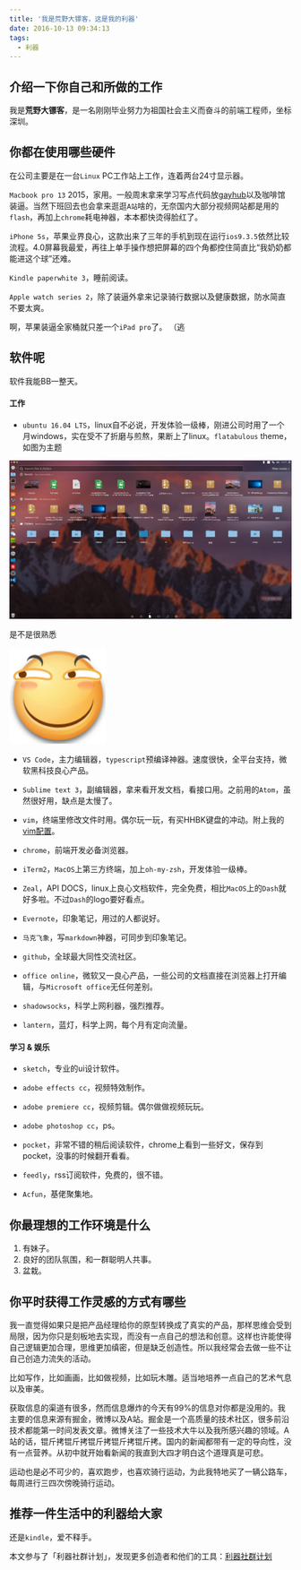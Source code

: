 ```yaml
---
title: '我是荒野大镖客，这是我的利器'
date: 2016-10-13 09:34:13
tags:
  - 利器
---
```


## 介绍一下你自己和所做的工作

我是**荒野大镖客**，是一名刚刚毕业努力为祖国社会主义而奋斗的前端工程师，坐标深圳。

<!-- more -->

## 你都在使用哪些硬件

在公司主要是在一台`Linux` PC工作站上工作，连着两台24寸显示器。

`Macbook pro 13` 2015，家用。一般周末拿来学习写点代码放[gayhub](https://github.com/hentaicracker)以及咖啡馆装逼。当然下班回去也会拿来逛逛`A站`啥的，无奈国内大部分视频网站都是用的`flash`，再加上`chrome`耗电神器，本本都快烫得脸红了。

`iPhone 5s`，苹果业界良心，这款出来了三年的手机到现在运行`ios9.3.5`依然比较流程。4.0屏幕我最爱，再往上单手操作想把屏幕的四个角都控住简直比“我奶奶都能进这个球”还难。

`Kindle paperwhite 3`，睡前阅读。

`Apple watch series 2`，除了装逼外拿来记录骑行数据以及健康数据，防水简直不要太爽。

啊，苹果装逼全家桶就只差一个`iPad pro`了。 （逃

## 软件呢

软件我能BB一整天。

#### 工作

- `ubuntu 16.04 LTS`，linux自不必说，开发体验一级棒，刚进公司时用了一个月windows，实在受不了折磨与煎熬，果断上了linux。`flatabulous` theme，如图为主题

![flatabulous](/img/liqi2.png)

是不是很熟悉

![滑稽](/img/huaji.png)

- `VS Code`，主力编辑器，`typescript`预编译神器。速度很快，全平台支持，微软黑科技良心产品。

- `Sublime text 3`，副编辑器，拿来看开发文档，看接口用。之前用的`Atom`，虽然很好用，缺点是太慢了。

- `vim`，终端里修改文件时用。偶尔玩一玩，有买HHBK键盘的冲动。附上我的[vim配置](https://github.com/hentaicracker/.vimrc/blob/master/.vimrc)。

- `chrome`，前端开发必备浏览器。

- `iTerm2`，`MacOS`上第三方终端，加上`oh-my-zsh`，开发体验一级棒。

- `Zeal`，API DOCS，linux上良心文档软件，完全免费，相比`MacOS`上的`Dash`就好多啦。不过`Dash`的logo要好看点。

- `Evernote`，印象笔记，用过的人都说好。

- `马克飞象`，写`markdown`神器，可同步到印象笔记。

- `github`，全球最大同性交流社区。

- `office online`，微软又一良心产品，一些公司的文档直接在浏览器上打开编辑，与`Microsoft office`无任何差别。

- `shadowsocks`，科学上网利器，强烈推荐。

- `lantern`，蓝灯，科学上网，每个月有定向流量。

#### 学习 & 娱乐

- `sketch`，专业的ui设计软件。

- `adobe effects cc`，视频特效制作。

- `adobe premiere cc`，视频剪辑。偶尔做做视频玩玩。

- `adobe photoshop cc`，ps。

- `pocket`，非常不错的稍后阅读软件，chrome上看到一些好文，保存到pocket，没事的时候翻开看看。

- `feedly`，rss订阅软件，免费的，很不错。

- `Acfun`，基佬聚集地。

## 你最理想的工作环境是什么

1. 有妹子。
2. 良好的团队氛围，和一群聪明人共事。
3. 盆栽。

## 你平时获得工作灵感的方式有哪些

我一直觉得如果只是把产品经理给你的原型转换成了真实的产品，那样思维会受到局限，因为你只是刻板地去实现，而没有一点自己的想法和创意。这样也许能使得自己逻辑更加合理，思维更加缜密，但是缺乏创造性。所以我经常会去做一些不让自己创造力流失的活动。

比如写作，比如画画，比如做视频，比如玩木雕。适当地培养一点自己的艺术气息以及审美。

获取信息的渠道有很多，然而信息爆炸的今天有99%的信息对你都是没用的。我主要的信息来源有掘金，微博以及A站。掘金是一个高质量的技术社区，很多前沿技术都能第一时间发表文章。微博关注了一些技术大牛以及我所感兴趣的领域。A站的话，锟斤拷锟斤拷锟斤拷锟斤拷锟斤拷。国内的新闻都带有一定的导向性，没有一点营养。从初中就开始看新闻的我直到大四才明白这个道理真是可悲。

运动也是必不可少的，喜欢跑步，也喜欢骑行运动，为此我特地买了一辆公路车，每周进行三四次傍晚骑行运动。

## 推荐一件生活中的利器给大家

还是`kindle`，爱不释手。

本文参与了「利器社群计划」，发现更多创造者和他们的工具：[利器社群计划](http://liqi.io/community/)